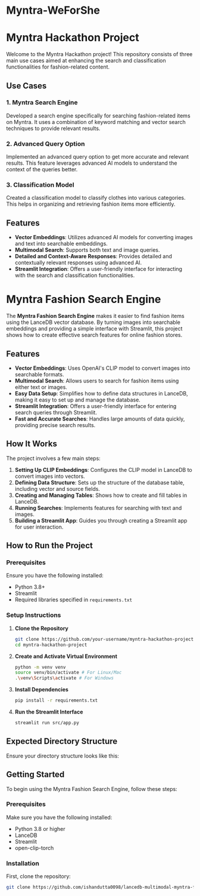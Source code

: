 # Myntra-WeForShe
# Myntra Hackathon Project

Welcome to the Myntra Hackathon project! This repository consists of three main use cases aimed at enhancing the search and classification functionalities for fashion-related content.


## Use Cases

### 1. Myntra Search Engine
Developed a search engine specifically for searching fashion-related items on Myntra. It uses a combination of keyword matching and vector search techniques to provide relevant results.

### 2. Advanced Query Option
Implemented an advanced query option to get more accurate and relevant results. This feature leverages advanced AI models to understand the context of the queries better.

### 3. Classification Model
Created a classification model to classify clothes into various categories. This helps in organizing and retrieving fashion items more efficiently.

## Features

- **Vector Embeddings**: Utilizes advanced AI models for converting images and text into searchable embeddings.
- **Multimodal Search**: Supports both text and image queries.
- **Detailed and Context-Aware Responses**: Provides detailed and contextually relevant responses using advanced AI.
- **Streamlit Integration**: Offers a user-friendly interface for interacting with the search and classification functionalities.
# Myntra Fashion Search Engine

The **Myntra Fashion Search Engine** makes it easier to find fashion items using the LanceDB vector database. By turning images into searchable embeddings and providing a simple interface with Streamlit, this project shows how to create effective search features for online fashion stores.

## Features
- **Vector Embeddings**: Uses OpenAI's CLIP model to convert images into searchable formats.
- **Multimodal Search**: Allows users to search for fashion items using either text or images.
- **Easy Data Setup**: Simplifies how to define data structures in LanceDB, making it easy to set up and manage the database.
- **Streamlit Integration**: Offers a user-friendly interface for entering search queries through Streamlit.
- **Fast and Accurate Searches**: Handles large amounts of data quickly, providing precise search results.

## How It Works
The project involves a few main steps:
1. **Setting Up CLIP Embeddings**: Configures the CLIP model in LanceDB to convert images into vectors.
2. **Defining Data Structure**: Sets up the structure of the database table, including vector and source fields.
3. **Creating and Managing Tables**: Shows how to create and fill tables in LanceDB.
4. **Running Searches**: Implements features for searching with text and images.
5. **Building a Streamlit App**: Guides you through creating a Streamlit app for user interaction.

## How to Run the Project

### Prerequisites

Ensure you have the following installed:
- Python 3.8+
- Streamlit
- Required libraries specified in `requirements.txt`

### Setup Instructions

1. **Clone the Repository**
    ```bash
    git clone https://github.com/your-username/myntra-hackathon-project.git
    cd myntra-hackathon-project
    ```

2. **Create and Activate Virtual Environment**
    ```bash
    python -m venv venv
    source venv/bin/activate # For Linux/Mac
    .\venv\Scripts\activate # For Windows
    ```

3. **Install Dependencies**
    ```bash
    pip install -r requirements.txt
    ```

4. **Run the Streamlit Interface**
    ```bash
    streamlit run src/app.py
    ```

## Expected Directory Structure
Ensure your directory structure looks like this:


## Getting Started
To begin using the Myntra Fashion Search Engine, follow these steps:

### Prerequisites
Make sure you have the following installed:
- Python 3.8 or higher
- LanceDB
- Streamlit
- open-clip-torch

### Installation
First, clone the repository:
```bash
git clone https://github.com/ishandutta0098/lancedb-multimodal-myntra-fashion-search-engine.git

